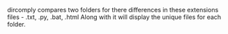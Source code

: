 dircomply compares two folders for there differences in these extensions files - .txt, .py, .bat, .html
Along with it will display the unique files for each folder.